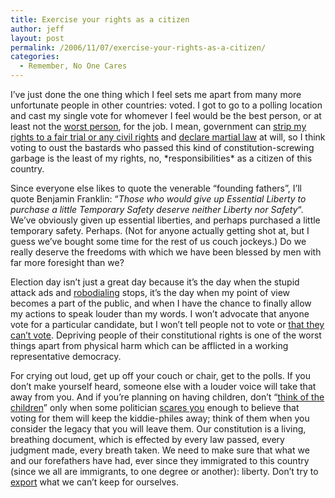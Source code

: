 ```yaml
---
title: Exercise your rights as a citizen
author: jeff
layout: post
permalink: /2006/11/07/exercise-your-rights-as-a-citizen/
categories:
  - Remember, No One Cares
---
```


I’ve just done the one thing which I feel sets me apart from many more unfortunate people in other countries: voted. I got to go to a polling location and cast my single vote for whomever I feel would be the best person, or at least not the [worst person][1], for the job. I mean, government can [strip my rights to a fair trial or any civil rights][2] and [declare martial law][3] at will, so I think voting to oust the bastards who passed this kind of constitution-screwing garbage is the least of my rights, no, \*responsibilities\* as a citizen of this country.

 [1]: http://www.joe2006.com/
 [2]: http://en.wikipedia.org/wiki/Military_Commissions_Act_of_2006
 [3]: http://en.wikipedia.org/wiki/John_Warner_National_Defense_Authorization_Act_for_Fiscal_Year_2007

Since everyone else likes to quote the venerable “founding fathers”, I’ll quote Benjamin Franklin: “*Those who would give up Essential Liberty to purchase a little Temporary Safety deserve neither Liberty nor Safety*“. We’ve obviously given up essential liberties, and perhaps purchased a little temporary safety. Perhaps. (Not for anyone actually getting shot at, but I guess we’ve bought some time for the rest of us couch jockeys.) Do we really deserve the freedoms with which we have been blessed by men with far more foresight than we?

Election day isn’t just a great day because it’s the day when the stupid attack ads and [robodialing][4] stops, it’s the day when my point of view becomes a part of the public, and when I have the chance to finally allow my actions to speak louder than my words. I won’t advocate that anyone vote for a particular candidate, but I won’t tell people not to vote or [that they can’t vote][5]. Depriving people of their constitutional rights is one of the worst things apart from physical harm which can be afflicted in a working representative democracy.

 [4]: http://www.crooksandliars.com/2006/11/06/cnn-gives-coverage-to-the-robocall-scam/
 [5]: http://www.msnbc.msn.com/id/15603344/

For crying out loud, get up off your couch or chair, get to the polls. If you don’t make yourself heard, someone else with a louder voice will take that away from you. And if you’re planning on having children, don’t “[think of the children][6]” only when some politician [scares you][7] enough to believe that voting for them will keep the kiddie-philes away; think of them when you consider the legacy that you will leave them. Our constitution is a living, breathing document, which is effected by every law passed, every judgment made, every breath taken. We need to make sure that what we and our forefathers have had, ever since they immigrated to this country (since we all are immigrants, to one degree or another): liberty. Don’t try to [export][8] what we can’t keep for ourselves.

 [6]: http://www.usatoday.com/tech/columnist/andrewkantor/2004-07-08-kantor_x.htm
 [7]: http://news.bbc.co.uk/1/hi/world/americas/6072326.stm
 [8]: http://www.khilafah.com/home/category.php?DocumentID=9720&TagID=24
